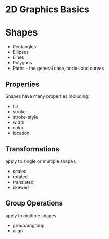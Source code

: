# 2D Graphics Basics


# Shapes
* Rectangles
* Ellipses
* Lines
* Polygons
* Paths - the general case, nodes and curves


## Properties
Shapes have many properties including:

* fill
* stroke 
* stroke-style
* width
* color
* location


## Transformations
apply to single or multiple shapes

* scaled
* rotated
* translated
* skewed


## Group Operations
apply to multiple shapes

* group/ungroup
* align 
